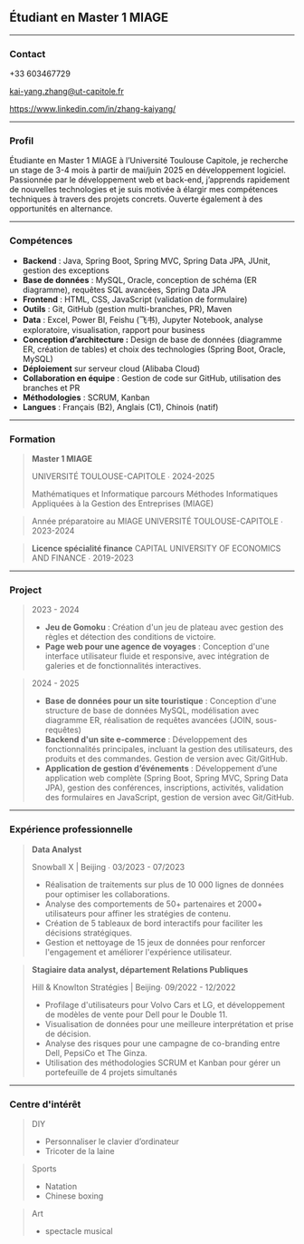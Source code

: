 ## Étudiant en Master 1 MIAGE

---

### **Contact**

+33 603467729

kai-yang.zhang@ut-capitole.fr

https://www.linkedin.com/in/zhang-kaiyang/

---

### Profil

Étudiante en Master 1 MIAGE à l’Université Toulouse Capitole, je recherche un stage de 3-4 mois à partir de mai/juin 2025 en développement logiciel. Passionnée par le développement web et back-end, j’apprends rapidement de nouvelles technologies et je suis motivée à élargir mes compétences techniques à travers des projets concrets. Ouverte également à des opportunités en alternance.

---

### Compétences

- **Backend** : Java, Spring Boot, Spring MVC, Spring Data JPA,  JUnit, gestion des exceptions
- **Base de données** : MySQL, Oracle, conception de schéma (ER diagramme), requêtes SQL avancées, Spring Data JPA
- **Frontend** : HTML, CSS, JavaScript (validation de formulaire)
- **Outils** : Git, GitHub (gestion multi-branches, PR), Maven
- **Data** : Excel, Power BI, Feishu (飞书), Jupyter Notebook, analyse exploratoire, visualisation, rapport pour business
- **Conception d’architecture :** Design de base de données (diagramme ER, création de tables) et choix des technologies (Spring Boot, Oracle, MySQL)
- **Déploiement** sur serveur cloud (Alibaba Cloud)
- **Collaboration en équipe** : Gestion de code sur GitHub, utilisation des branches et PR
- **Méthodologies** : SCRUM, Kanban
- **Langues** : Français (B2), Anglais (C1), Chinois (natif)

---

### Formation

> **Master 1 MIAGE**
> 
> 
> UNIVERSITÉ TOULOUSE-CAPITOLE ∙ 2024-2025
> 
> Mathématiques et Informatique parcours Méthodes Informatiques Appliquées à la Gestion des Entreprises (MIAGE)
> 

> Année préparatoire au MIAGE
UNIVERSITÉ TOULOUSE-CAPITOLE ∙ 2023-2024
> 

> **Licence spécialité finance**
CAPITAL UNIVERSITY OF ECONOMICS AND FINANCE ∙ 2019-2023
> 

---

### Project

> 2023 - 2024
> 
> - **Jeu de Gomoku** : Création d'un jeu de plateau avec gestion des règles et détection des conditions de victoire.
> - **Page web pour une agence de voyages** : Conception d'une interface utilisateur fluide et responsive, avec intégration de galeries et de fonctionnalités interactives.

> 2024 - 2025
> 
> - **Base de données pour un site touristique** : Conception d'une structure de base de données MySQL, modélisation avec diagramme ER, réalisation de requêtes avancées (JOIN, sous-requêtes)
> - **Backend d'un site e-commerce** : Développement des fonctionnalités principales, incluant la gestion des utilisateurs, des produits et des commandes. Gestion de version avec Git/GitHub.
> - **Application de gestion d’événements** : Développement d’une application web complète (Spring Boot, Spring MVC, Spring Data JPA), gestion des conférences, inscriptions, activités, validation des formulaires en JavaScript, gestion de version avec Git/GitHub.

---

### Expérience professionnelle

> **Data Analyst**
> 
> 
> Snowball X | Beijing ∙ 03/2023 - 07/2023
> 
> - Réalisation de traitements sur plus de 10 000 lignes de données pour optimiser les collaborations.
> - Analyse des comportements de 50+ partenaires et 2000+ utilisateurs pour affiner les stratégies de contenu.
> - Création de 5 tableaux de bord interactifs pour faciliter les décisions stratégiques.
> - Gestion et nettoyage de 15 jeux de données pour renforcer l'engagement et améliorer l'expérience utilisateur.

> **Stagiaire data analyst, département Relations Publiques**
> 
> 
> Hill & Knowlton Stratégies | Beijing∙ 09/2022 - 12/2022
> 
> - Profilage d'utilisateurs pour Volvo Cars et LG, et développement de modèles de vente pour Dell pour le Double 11.
> - Visualisation de données pour une meilleure interprétation et prise de décision.
> - Analyse des risques pour une campagne de co-branding entre Dell, PepsiCo et The Ginza.
> - Utilisation des méthodologies SCRUM et Kanban pour gérer un portefeuille de 4 projets simultanés

---

### Centre d'intérêt

> DIY
> 
> - Personnaliser le clavier d’ordinateur
> - Tricoter de la laine

> Sports
> 
> - Natation
> - Chinese boxing

> Art
> 
> - spectacle musical
